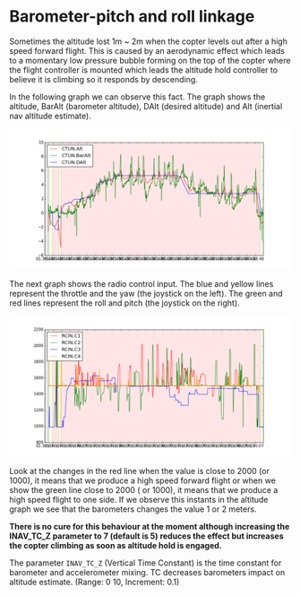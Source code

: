 # Barometer-pitch and roll linkage

Sometimes the altitude lost 1m ~ 2m when the copter levels out after a high speed forward flight. This is caused by an aerodynamic effect which leads to a momentary low pressure bubble forming on the top of the copter where the flight controller is mounted which leads the altitude hold controller to believe it is climbing so it responds by descending. 

In the following graph we can observe this fact. The graph shows the altitude, BarAlt (barometer altitude), DAlt (desired altitude) and Alt (inertial nav altitude estimate).

![alt_barometerx](../erleimg/alt_barometer.png)

The next graph shows the radio control input. The blue and yellow lines represent the throttle and the yaw (the joystick on the left). The green and red lines represent the roll and pitch (the joystick on the right).

![rc_barometer](../erleimg/rc_barometer.png)

Look at the changes in the red line when the value is close to 2000 (or 1000), it means that we produce a high speed forward flight or when we show the green line close to 2000 ( or 1000), it means that we produce a high speed flight to one side. If we observe this instants in the altitude graph we see that the barometers changes the value 1 or 2 meters.

**There is no cure for this behaviour at the moment although increasing the INAV_TC_Z parameter to 7 (default is 5) reduces the effect but increases the copter climbing as soon as altitude hold is engaged.**


The parameter `INAV_TC_Z` (Vertical Time Constant) is the time constant for barometer and accelerometer mixing. TC decreases barometers impact on altitude estimate. (Range: 0 10, Increment: 0.1)
